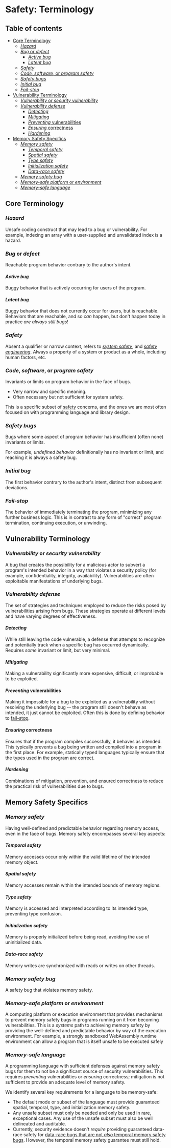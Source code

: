 # Safety: Terminology

<!--
Part of the Carbon Language project, under the Apache License v2.0 with LLVM
Exceptions. See /LICENSE for license information.
SPDX-License-Identifier: Apache-2.0 WITH LLVM-exception
-->

<!-- toc -->

## Table of contents

-   [Core Terminology](#core-terminology)
    -   [_Hazard_](#hazard)
    -   [_Bug_ or _defect_](#bug-or-defect)
        -   [_Active bug_](#active-bug)
        -   [_Latent bug_](#latent-bug)
    -   [_Safety_](#safety)
    -   [_Code_, _software_, or _program safety_](#code-software-or-program-safety)
    -   [_Safety bugs_](#safety-bugs)
    -   [_Initial bug_](#initial-bug)
    -   [_Fail-stop_](#fail-stop)
-   [Vulnerability Terminology](#vulnerability-terminology)
    -   [_Vulnerability_ or _security vulnerability_](#vulnerability-or-security-vulnerability)
    -   [_Vulnerability defense_](#vulnerability-defense)
        -   [_Detecting_](#detecting)
        -   [_Mitigating_](#mitigating)
        -   [_Preventing_ vulnerabilities](#preventing-vulnerabilities)
        -   [_Ensuring_ correctness](#ensuring-correctness)
        -   [_Hardening_](#hardening)
-   [Memory Safety Specifics](#memory-safety-specifics)
    -   [_Memory safety_](#memory-safety)
        -   [_Temporal safety_](#temporal-safety)
        -   [_Spatial safety_](#spatial-safety)
        -   [_Type safety_](#type-safety)
        -   [_Initialization safety_](#initialization-safety)
        -   [_Data-race safety_](#data-race-safety)
    -   [_Memory safety bug_](#memory-safety-bug)
    -   [_Memory-safe platform_ or _environment_](#memory-safe-platform-or-environment)
    -   [_Memory-safe language_](#memory-safe-language)

<!-- tocstop -->

## Core Terminology

### _Hazard_

Unsafe coding construct that may lead to a bug or vulnerability. For example,
indexing an array with a user-supplied and unvalidated index is a hazard.

### _Bug_ or _defect_

Reachable program behavior contrary to the author's intent.

#### _Active bug_

Buggy behavior that is actively occurring for users of the program.

#### _Latent bug_

Buggy behavior that does not currently occur for users, but is reachable.
Behaviors that are reachable, and so _can_ happen, but don't happen today in
practice _are always still bugs_!

### _Safety_

Absent a qualifier or narrow context, refers to _[system safety]_, and _[safety
engineering]_.
Always a property of a system or product as a whole, including human factors,
etc.

[system safety]: https://en.wikipedia.org/wiki/System_safety
[safety engineering]: https://en.wikipedia.org/wiki/Safety_engineering

### _Code_, _software_, or _program safety_

Invariants or limits on program behavior in the face of bugs.

-   Very narrow and specific meaning.
-   Often necessary but not sufficient for system safety.

This is a specific subset of [safety](#safety) concerns, and the ones we are
most often focused on with programming language and library design.

### _Safety bugs_

Bugs where some aspect of program behavior has insufficient (often none)
invariants or limits.

For example, _undefined behavior_ definitionally has no invariant or limit, and
reaching it is always a safety bug.

### _Initial bug_

The first behavior contrary to the author's intent, distinct from subsequent
deviations.

### _Fail-stop_

The behavior of immediately terminating the program, minimizing any further
business logic. This is in contrast to any form of "correct" program
termination, continuing execution, or unwinding.

## Vulnerability Terminology

### _Vulnerability_ or _security vulnerability_

A bug that creates the possibility for a malicious actor to subvert a program's
intended behavior in a way that violates a security policy (for example,
confidentiality, integrity, availability). Vulnerabilities are often exploitable
manifestations of underlying bugs.

### _Vulnerability defense_

The set of strategies and techniques employed to reduce the risks posed by
vulnerabilities arising from bugs. These strategies operate at different levels
and have varying degrees of effectiveness.

#### _Detecting_

While still leaving the code vulnerable, a defense that attempts to recognize
and potentially track when a specific bug has occurred dynamically. Requires
_some_ invariant or limit, but very minimal.

#### _Mitigating_

Making a vulnerability significantly more expensive, difficult, or improbable to
be exploited.

#### _Preventing_ vulnerabilities

Making it impossible for a bug to be exploited as a vulnerability without
resolving the underlying bug -- the program still doesn't behave as intended, it
just cannot be exploited. Often this is done by defining behavior to
[fail-stop](#fail-stop).

#### _Ensuring_ correctness

Ensures that if the program compiles successfully, it behaves as intended. This
typically prevents a bug being written and compiled into a program in the first
place. For example, statically typed languages typically ensure that the types
used in the program are correct.

#### _Hardening_

Combinations of mitigation, prevention, and ensured correctness to reduce the
practical risk of vulnerabilities due to bugs.

## Memory Safety Specifics

### _Memory safety_

Having well-defined and predictable behavior regarding memory access, even in
the face of bugs. Memory safety encompasses several key aspects:

#### _Temporal safety_

Memory accesses occur only within the valid lifetime of the intended memory
object.

#### _Spatial safety_

Memory accesses remain within the intended bounds of memory regions.

#### _Type safety_

Memory is accessed and interpreted according to its intended type, preventing
type confusion.

#### _Initialization safety_

Memory is properly initialized before being read, avoiding the use of
uninitialized data.

#### _Data-race safety_

Memory writes are synchronized with reads or writes on other threads.

### _Memory safety bug_

A safety bug that violates memory safety.

### _Memory-safe platform_ or _environment_

A computing platform or execution environment that provides mechanisms to
prevent memory safety bugs in programs running on it from becoming
vulnerabilities. This is a _systems_ path to achieving memory safety by
providing the well-defined and predictable behavior by way of the execution
environment. For example, a strongly sandboxed WebAssembly runtime environment
can allow a program that is itself unsafe to be executed safely

### _Memory-safe language_

A programming language with sufficient defenses against memory safety bugs for
them to not be a significant source of security vulnerabilities. This requires
_preventing_ vulnerabilities or _ensuring_ correctness; mitigation is not
sufficient to provide an adequate level of memory safety.

We identify several key requirements for a language to be memory-safe:

-   The default mode or subset of the language must provide guaranteed spatial,
    temporal, type, and initialization memory safety.
-   Any unsafe subset must only be needed and only be used in rare, exceptional
    cases. Any use of the unsafe subset must also be well delineated and
    auditable.
-   Currently, security evidence doesn't _require_ providing guaranteed
    data-race safety for
    [data-race bugs that are not _also_ temporal memory safety bugs](/docs/design/safety#data-races-versus-unsynchronized-temporal-safety).
    However, the temporal memory safety guarantee must still hold.
